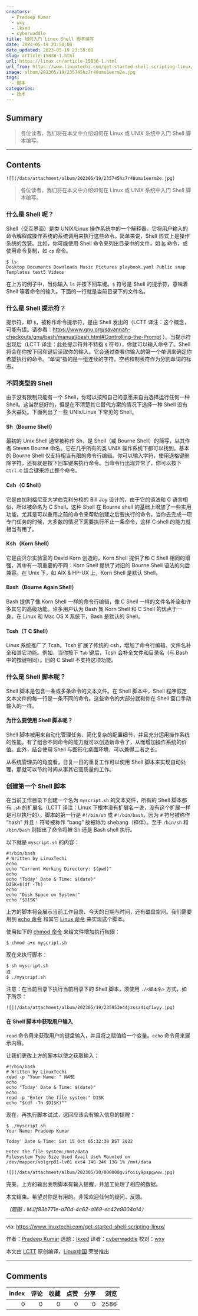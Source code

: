 ```yaml
---
creators:
  - Pradeep Kumar
  - wxy
  - lkxed
  - cyberwaddle
title: 如何入门 Linux Shell 脚本编写
date: 2023-05-19 23:58:00
date_updated: 2023-05-19 23:58:00
slug: article-15830-1.html
url: https://linux.cn/article-15830-1.html
url_from: https://www.linuxtechi.com/get-started-shell-scripting-linux/
image: album/202305/19/235745hz7r48umu1eerm2e.jpg
tags:
  - 脚本
categories:
  - 技术
---
```


## Summary

> 各位读者，我们将在本文中介绍如何在 Linux 或 UNIX 系统中入门 Shell 脚本编写。

***

<!-- more -->

## Contents

`![](/data/attachment/album/202305/19/235745hz7r48umu1eerm2e.jpg)`

> 
> 各位读者，我们将在本文中介绍如何在 Linux 或 UNIX 系统中入门 Shell 脚本编写。
> 
> 
> 

### 什么是 Shell 呢？

Shell（交互界面）是类 UNIX/Linux 操作系统中的一个解释器。它将用户输入的命令解释成操作系统的系统调用来执行这些命令。简单来说，Shell 形式上是操作系统的包装。比如，你可能使用 Shell 命令来列出目录中的文件，如 [ls](https://www.linuxtechi.com/linux-ls-command-examples-beginners/) 命令，或使用命令复制，如 `cp` 命令。

```shell
$ ls
Desktop Documents Downloads Music Pictures playbook.yaml Public snap Templates test5 Videos
```

在上方的例子中，当你输入 `ls` 并按下回车键。`$` 符号是 Shell 的提示符，意味着 Shell 等着命令的输入。下面的一行就是当前目录下的文件名。

### 什么是 Shell 提示符？

提示符，即 `$`，被称作命令提示符，是由 Shell 发出的（LCTT 译注：这个概念，可能有误。请参看：<https://www.gnu.org/savannah-checkouts/gnu/bash/manual/bash.html#Controlling-the-Prompt> ）。当提示符出现后（LCTT 译注：此处提示符并不特指 `$` 符号），你就可以输入命令了。Shell 将会在你按下回车键后读取你的输入。它会通过查看你输入的第一个单词来确定你希望执行的命令。“单词”指的是一组连续的字符。空格和制表符作为分割单词的标志。

### 不同类型的 Shell

由于没有限制只能有一个 Shell，你可以按照自己的意愿来自由选择运行任何一种 Shell。这当然挺好的，但是在不清楚其它替代方案的情况下选择一种 Shell 没有多大益处。下面列出了一些 UNIx/Linux 下常见的 Shell。

#### Sh（Bourne Shell）

最初的 Unix Shell 通常被称作 Sh，是 Shell（或 Bourne Shell）的简写，以其作者 Steven Bourne 命名。它在几乎所有的类 UNIX 操作系统下都可以找到。基本的 Bourne Shell 仅支持相当有限的命令行编辑。你可以输入字符，使用退格键删除字符，还有就是按下回车键来执行命令。当命令行出现异常了，你可以按下 `Ctrl-C` 组合键来终止整个命令。

#### Csh（C Shell）

它是由加利福尼亚大学伯克利分校的 Bill Joy 设计的，由于它的语法和 C 语言相似，所以被命名为 C Shell。这种 Shell 在 Bourne shell 的基础上增加了一些实用功能，尤其是可以重用之前的命令来帮助创建之后要执行的命令。当你去完成一项专门任务的时候，大多数的情况下需要执行不止一条命令，这样 C shell 的能力就相当有用了。

#### Ksh（Korn Shell）

它是由贝尔实验室的 David Korn 创造的，Korn Shell 提供了和 C Shell 相同的增强，其中有一项重要的不同：Korn Shell 提供了对旧的 Bourne Shell 语法的向后兼容。在 Unix 下，如 AIX & HP-UX 上，Korn Shell 是默认 Shell。

#### Bash（Bourne Again Shell）

Bash 提供了像 Korn Shell 一样的命令行编辑，像 C Shell 一样的文件名补全和许多其它的高级功能。许多用户认为 Bash 集 Korn Shell 和 C Shell 的优点于一身。在 Linux 和 Mac OS X 系统下，Bash 是默认的 Shell。

#### Tcsh（T C Shell）

Linux 系统推广了 Tcsh。Tcsh 扩展了传统的 csh，增加了命令行编辑、文件名补全和其它功能。例如，当你按下 `Tab` 键后，Tcsh 会补全文件和目录名（与 Bash 中的按键相同）。旧的 C Shell 不支持这项功能。

### 什么是 Shell 脚本呢？

Shell 脚本是包含一条或多条命令的文本文件。在 Shell 脚本中，Shell 程序假定文本文件的每一行是一条不同的命令。这些命令的大部分就和你在 Shell 窗口手动输入的一样。

#### 为什么要使用 Shell 脚本呢？

Shell 脚本被用来自动化管理任务、简化复杂的配置细节，并且充分运用操作系统的性能。有了组合不同命令的能力就可以创造新命令了，从而增加操作系统的价值。此外，结合使用 Shell 与图形化桌面环境，可以兼得二者之长。

从系统管理员的角度看，日复一日的重复工作可以使用 Shell 脚本来实现自动处理，那就可以节约时间从事其它高质量的工作。

### 创建第一个 Shell 脚本

在当前工作目录下创建一个名为 `myscript.sh` 的文本文件，所有的 Shell 脚本都有 `.sh` 的扩展名（LCTT 译注：Linux 下根本没有扩展名一说，没有这个扩展一样是可以执行的）。脚本的第一行是 `#!/bin/sh` 或 `#!/bin/bash`，因为 `#` 符号被称作 “hash” 并且 `!` 符号被称作 “bang” 故被称为 shebang（释伴）。至于 `/bin/sh` 和 `/bin/bash` 则指出了命令将被 Sh 还是 Bash shell 执行。

以下就是 `myscript.sh` 的内容：

```shell
#!/bin/bash
# Written by LinuxTechi
echo
echo "Current Working Directory: $(pwd)"
echo
echo "Today' Date & Time: $(date)"
DISK=$(df -Th)
echo
echo "Disk Space on System:"
echo "$DISK"
```

上方的脚本将会展示当前工作目录、今天的日期与时间，还有磁盘空间。我们需要用到 [echo 命令](https://www.linuxtechi.com/echo-command-examples-in-linux/) 和其它 [Linux 命令](https://www.linuxtechi.com/20-linux-commands-interview-questions-answers/) 来实现这个脚本。

使用如下的 [chmod 命令](https://www.linuxtechi.com/chmod-command-examples-in-linux/) 来给文件增加执行权限：

```shell
$ chmod a+x myscript.sh
```

现在来执行脚本：

```shell
$ sh myscript.sh
或
$ ./myscript.sh
```

注意：在当前目录下执行当前目录下的 Shell 脚本，须使用 `./<脚本名>` 方式，如下所示：

`![](/data/attachment/album/202305/19/235953e44jzssz4iqf1wyy.jpg)`

#### 在 Shell 脚本中获取用户输入

`read` 命令用来获取用户的键盘输入，并且将之赋值给一个变量。`echo` 命令用来展示内容。

让我们更改上方的脚本以使之获取输入：

```shell
#!/bin/bash
# Written by LinuxTechi
read -p "Your Name: " NAME
echo
echo "Today' Date & Time: $(date)"
echo
read -p "Enter the file system:" DISK
echo "$(df -Th $DISK)""
```

现在，再执行脚本试试，这回应该会有输入信息的提醒：

```shell
$ ./myscript.sh
Your Name: Pradeep Kumar

Today' Date & Time: Sat 15 Oct 05:32:38 BST 2022

Enter the file system:/mnt/data
Filesystem Type Size Used Avail Use% Mounted on
/dev/mapper/volgrp01-lv01 ext4 14G 24K 13G 1% /mnt/data
```

`![](/data/attachment/album/202305/20/000008gvifoiiy9pspgwww.jpg)`

完美，上方的输出表明脚本有输入提醒，并加工处理了相应的数据。

本文结束。希望对你是有用的。非常欢迎任何的疑问、反馈。

*（题图：MJ/f83b771e-a70d-4c62-a169-ec42e9004a14）*

---

via: <https://www.linuxtechi.com/get-started-shell-scripting-linux/>

作者：[Pradeep Kumar](https://www.linuxtechi.com/author/pradeep/) 选题：[lkxed](https://github.com/lkxed) 译者：[cyberwaddle](https://github.com/cyberwaddle) 校对：[wxy](https://github.com/wxy)

本文由 [LCTT](https://github.com/LCTT/TranslateProject) 原创编译，[Linux中国](https://linux.cn/) 荣誉推出

***

## Comments


|   index |   评论 |   收藏 |   点赞 |   分享 |   浏览 |
|--------:|-------:|-------:|-------:|-------:|-------:|
|       0 |      0 |      0 |      0 |      0 |   2586 |

